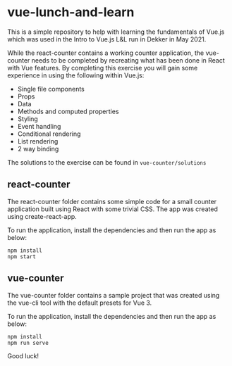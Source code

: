 # vue-lunch-and-learn

This is a simple repository to help with learning the fundamentals of Vue.js which was used in the Intro to Vue.js L&L run in Dekker in May 2021.

While the react-counter contains a working counter application, the vue-counter needs to be completed by recreating what has been done in React with Vue features. By completing this exercise you will gain some experience in using the following within Vue.js:

- Single file components
- Props
- Data
- Methods and computed properties
- Styling
- Event handling
- Conditional rendering
- List rendering
- 2 way binding

The solutions to the exercise can be found in `vue-counter/solutions`

## react-counter
The react-counter folder contains some simple code for a small counter application built using React with some trivial CSS. The app was created using create-react-app.

To run the application, install the dependencies and then run the app as below:

```
npm install
npm start
```

## vue-counter
The vue-counter folder contains a sample project that was created using the vue-cli tool with the default presets for Vue 3.

To run the application, install the dependencies and then run the app as below:

```
npm install
npm run serve
```

Good luck!